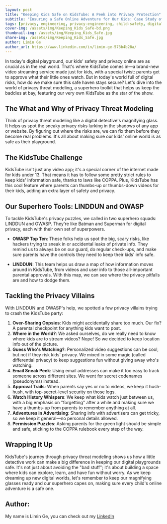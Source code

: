 ```yaml
---
layout: post
title: "Keeping Kids Safe on KidsTube: A Peek into Privacy Protection"
subtitle: "Ensuring a Safe Online Adventure for Our Kids: Case Study of KidsTube"
tags: [privacy, engineering, privacy-engineering, child-safety, digital-wellbeing]
cover-img: /assets/img/Keeping_Kids_Safe-bd.png
thumbnail-img: /assets/img/Keeping_Kids_Safe.jpg
share-img: /assets/img/Keeping_Kids_Safe.jpg
author: Limin Ge
author_url: https://www.linkedin.com/in/limin-ge-573b4b28a/ 
---
```


In today's digital playground, our kids' safety and privacy online are as crucial as in the real world. That's where KidsTube comes in—a brand-new video streaming service made just for kids, with a special twist: parents get to approve what their little ones watch. But in today's world full of digital risks, how do we make sure this safe haven stays secure? Let's dive into the world of privacy threat modeling, a superhero toolkit that helps us keep the baddies at bay, featuring our very own KidsTube as the star of the show.

## The What and Why of Privacy Threat Modeling

Think of privacy threat modeling like a digital detective's magnifying glass. It helps us spot the sneaky privacy risks lurking in the shadows of any app or website. By figuring out where the risks are, we can fix them before they become real problems. It's all about making sure our kids' online world is as safe as their playground.

## The KidsTube Challenge

KidsTube isn't just any video app; it's a special corner of the internet made for kids under 13. That means it has to follow some pretty strict rules to keep kids' information safe, thanks to laws like COPPA. Plus, KidsTube has this cool feature where parents can thumbs-up or thumbs-down videos for their kids, adding an extra layer of safety and privacy.

## Our Superhero Tools: LINDDUN and OWASP

To tackle KidsTube's privacy puzzles, we called in two superhero squads: LINDDUN and OWASP. They're like Batman and Superman for digital privacy, each with their own set of superpowers.

- **OWASP Top Ten**: These folks help us spot the big, scary risks, like hackers trying to sneak in or accidental leaks of private info. They remind us to always be on our guard, do regular check-ups, and make sure parents have the controls they need to keep their kids' info safe.

- **LINDDUN**: This team helps us draw a map of how information moves around in KidsTube, from videos and user info to those all-important parental approvals. With this map, we can see where the privacy pitfalls are and how to dodge them.

## Tackling the Privacy Villains

With LINDDUN and OWASP's help, we spotted a few privacy villains trying to crash the KidsTube party:

1. **Over-Sharing Oopsies**: Kids might accidentally share too much. Our fix? A parental checkpoint for anything kids want to post.
2. **Where in the World?**: We asked ourselves, do we really need to know where kids are to stream videos? Nope! So we decided to keep location info out of the picture.
3. **Guess Who's Watching?**: Personalized video suggestions can be cool, but not if they risk kids' privacy. We mixed in some magic (called differential privacy) to keep suggestions fun without giving away who's watching.
4. **Email Sneak Peek**: Using email addresses can make it too easy to track someone across different sites. We went for secret codenames (pseudonyms) instead.
5. **Approval Trails**: When parents say yes or no to videos, we keep it hush-hush, with top-secret-level security on those logs.
6. **Watch History Whispers**: We keep what kids watch just between us, with a big emphasis on "forgetting" after a while and making sure we have a thumbs-up from parents to remember anything at all.
7. **Adventures in Advertising**: Sharing info with advertisers can get tricky, so we keep it general—no personal details allowed.
8. **Permission Puzzles**: Asking parents for the green light should be simple and safe, sticking to the COPPA rulebook every step of the way.

## Wrapping It Up

KidsTube's journey through privacy threat modeling shows us how a little detective work can make a big difference in keeping our digital playgrounds safe. It's not just about avoiding the "bad stuff"; it's about building a space where kids can explore, learn, and have fun without worry. As we keep dreaming up new digital worlds, let's remember to keep our magnifying glasses ready and our superhero capes on, making sure every child's online adventure is a safe one.

## Author:

My name is Limin Ge, you can check out my [LinkedIn](https://www.linkedin.com/in/limin-ge-573b4b28a/)
